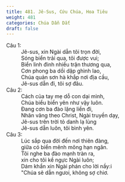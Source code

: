 ```yaml
---
title: 481. Jê-Sus, Cứu Chúa, Hoa Tiêu
weight: 481
categories: Chúa Dẫn Dắt
draft: false
---
```

<dl><dt>Câu 1:</dt><dd data-verse="1">Jê-sus, xin Ngài dẫn tôi trọn đời, <br/>Sóng biển trải qua, tôi được vui; <br/>Biển linh đinh nhiều trận thương qua, <br/>Cơn phong ba dồi dập ghình lao, <br/>Chúa quản sơn hà khắp nơi địa cầu, <br/>Jê-sus dẫn đi, tôi sợ đâu. </dd><dt>Câu 2:</dt><dd data-verse="2">Cách của tay mẹ dỗ con dại mình, <br/>Chúa biểu biển yên như vậy luôn. <br/>Đang cơn ba đào lặng liền đi, <br/>Nhân vâng theo Christ, Ngài truyền dạy, <br/>Jê-sus trên trời tỏ danh lạ lùng <br/>Jê-sus dẫn luôn, tôi bình yên. </dd><dt>Câu 3:</dt><dd data-verse="3">Lúc sắp qua đời đến nơi thiên đàng, <br/>giữa có biển mênh mông hạn ngăn. <br/>Tôi nghe ba đào mạnh tràn ra, <br/>xin cho tôi kề ngực Ngài luôn; <br/>Dám khẩn xin Ngài phán cho lời nầy:i <br/>"Chúa sẽ dẫn ngưoi, không sợ chiơ. </dd></dl>